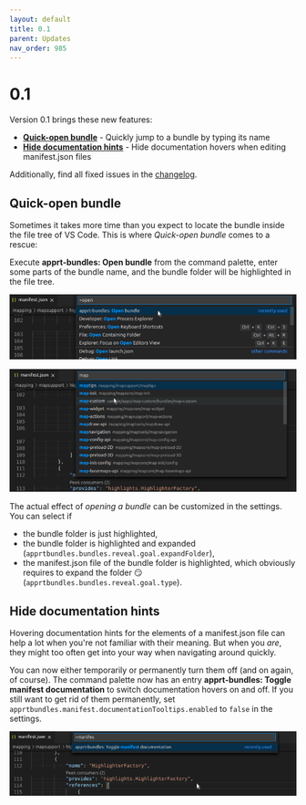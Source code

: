 ```yaml
---
layout: default
title: 0.1
parent: Updates
nav_order: 985
---
```

# 0.1

Version 0.1 brings these new features:

* **[Quick-open bundle](#quick-open-bundle)** - Quickly jump to a bundle by typing its name
* **[Hide documentation hints](#hide-documentation-hints)** - Hide documentation hovers when editing manifest.json files

Additionally, find all fixed issues in the [changelog](CHANGELOG.html).

## Quick-open bundle

Sometimes it takes more time than you expect to locate the bundle inside the file tree of VS Code. This is where *Quick-open bundle* comes to a rescue:

Execute **apprt-bundles: Open bundle** from the command palette, enter some parts of the bundle name, and the bundle folder will be highlighted in the file tree.

![Open bundle in command palette](../images/feature_bundle_open01.png)

![Enter bundle name in command palette](../images/feature_bundle_open02.png)

The actual effect of *opening a bundle* can be customized in the settings.
You can select if
* the bundle folder is just highlighted,
* the bundle folder is highlighted and expanded (`apprtbundles.bundles.reveal.goal.expandFolder`),
* the manifest.json file of the bundle folder is highlighted, which obviously requires to expand the folder :smirk: (`apprtbundles.bundles.reveal.goal.type`).



## Hide documentation hints

Hovering documentation hints for the elements of a manifest.json file can help a lot when you're not familiar with their meaning.
But when you _are_, they might too often get into your way when navigating around quickly.

You can now either temporarily or permanently turn them off (and on again, of course).
The command palette now has an entry **apprt-bundles: Toggle manifest documentation** to switch documentation hovers on and off.
If you still want to get rid of them permanently, set `apprtbundles.manifest.documentationTooltips.enabled` to `false` in the settings.

![Enter bundle name in command palette](../images/feature_manifest_doc_toggle.png)


